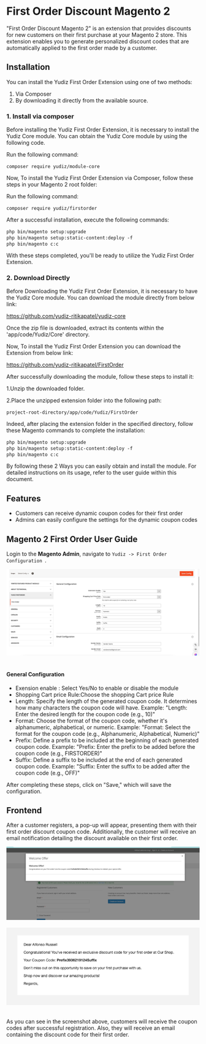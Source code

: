 # First Order Discount Magento 2

"First Order Discount Magento 2" is an extension that provides discounts for new customers on their first purchase at your Magento 2 store. This extension enables you to generate personalized discount codes that are automatically applied to the first order made by a customer.
## Installation

You can install the Yudiz First Order Extension using one of two methods:
 1. Via Composer 
 2. By downloading it directly from the available source.

### 1. Install via composer

Before installing the Yudiz First Order Extension, it is necessary to install the Yudiz Core module. You can obtain the Yudiz Core module by using the following code.

Run the following command:
```shell
composer require yudiz/module-core
```
Now, To install the Yudiz First Order Extension via Composer, follow these steps in   your Magento 2 root folder:

Run the following command:
```shell
composer require yudiz/firstorder
```
After a successful installation, execute the following commands:

```shell
php bin/magento setup:upgrade
php bin/magento setup:static-content:deploy -f
php bin/magento c:c
```

With these steps completed, you'll be ready to utilize the Yudiz First Order Extension.

### 2. Download Directly

Before Downloading the Yudiz First Order Extension, it is necessary to have the Yudiz Core module. You can download the module directly from below link:

https://github.com/yudiz-ritikapatel/yudiz-core

Once the zip file is downloaded, extract its contents within the 'app/code/Yudiz/Core' directory.

Now, To install the Yudiz First Order Extension you can download the Extension from below link:

https://github.com/yudiz-ritikapatel/FirstOrder

After successfully downloading the module, follow these steps to install it:

1.Unzip the downloaded folder.

2.Place the unzipped extension folder into the following path:

```shell
project-root-directory/app/code/Yudiz/FirstOrder
```

Indeed, after placing the extension folder in the specified directory, follow these Magento commands to complete the installation:
```shell
php bin/magento setup:upgrade
php bin/magento setup:static-content:deploy -f
php bin/magento c:c
```

By following these 2 Ways you can easily obtain and install the module.  For detailed instructions on its usage, refer to the user guide within this document.


## Features 
- Customers can receive dynamic coupon codes for their first order
- Admins can easily configure the settings for the dynamic coupon codes

## Magento 2 First Order User Guide

Login to the **Magento Admin**, navigate to `Yudiz -> First Order Configuration `.

<div>
    <img src="./ReadmeImages/FirstOrderConfiguration.png" alt="FirstOrderConfiguration">
</div><br/>

#### General Configuration 

- Exension enable : Select Yes/No to enable or disable the module
- Shopping Cart price Rule:Choose the shopping Cart price Rule
- Length: Specify the length of the generated coupon code. It determines how many characters the coupon code will have.
  Example: "Length: Enter the desired length for the coupon code (e.g., 10)"
- Format: Choose the format of the coupon code, whether it's alphanumeric, alphabetical, or numeric.
  Example: "Format: Select the format for the coupon code (e.g., Alphanumeric, Alphabetical, Numeric)"
- Prefix: Define a prefix to be included at the beginning of each generated coupon code.
  Example: "Prefix: Enter the prefix to be added before the coupon code (e.g., FIRSTORDER)"
- Suffix: Define a suffix to be included at the end of each generated coupon code.
  Example: "Suffix: Enter the suffix to be added after the coupon code (e.g., OFF)"


After completing these steps, click on "Save," which will save the configuration.

## Frontend 

After a customer registers, a pop-up will appear, presenting them with their first order discount coupon code. Additionally, the customer will receive an email notification detailing the discount available on their first order.

<div>
    <img src="./ReadmeImages/CouponCode.png" alt="CouponCode">
</div><br/>

<div>
    <img src="./ReadmeImages/EmailCouponcode.png" alt="EmailCouponcode">
</div><br/>


As you can see in the screenshot above, customers will receive the coupon codes after successful registration. Also, they will receive an email containing the discount code for their first order.



